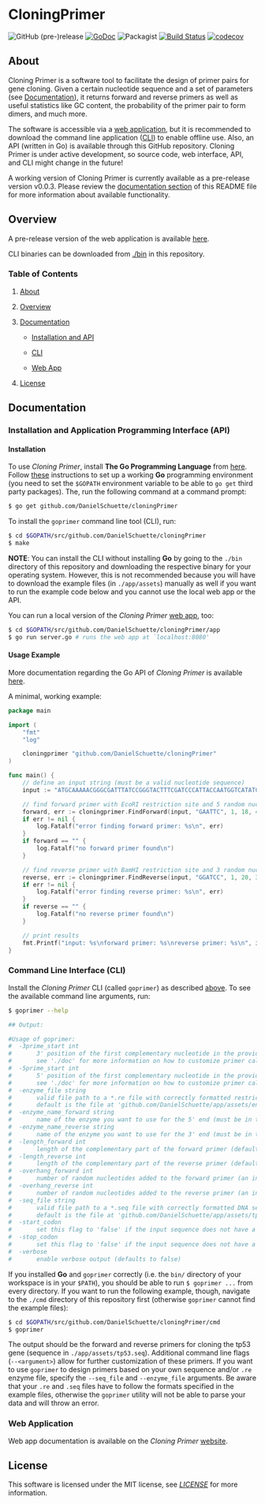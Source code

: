# CloningPrimer

![GitHub (pre-)release](https://img.shields.io/badge/release-v0.0.3-green.svg) [![GoDoc](https://godoc.org/github.com/DanielSchuette/cloningPrimer?status.svg)](https://godoc.org/github.com/DanielSchuette/cloningPrimer) ![Packagist](https://img.shields.io/packagist/l/doctrine/orm.svg) [![Build Status](https://travis-ci.org/DanielSchuette/cloningPrimer.svg?branch=master)](https://travis-ci.org/DanielSchuette/cloningPrimer) [![codecov](https://codecov.io/gh/DanielSchuette/cloningPrimer/branch/master/graph/badge.svg)](https://codecov.io/gh/DanielSchuette/cloningPrimer)

## <a name="about"></a> About

Cloning Primer is a software tool to facilitate the design of primer pairs for gene cloning. Given a certain nucleotide sequence and a set of parameters (see [Documentation](#documentation)), it returns forward and reverse primers as well as useful statistics like GC content, the probability of the primer pair to form dimers, and much more.

The software is accessible via a [web application](http://www.cloningprimer.com), but it is recommended to download the command line application ([CLI](./bin)) to enable offline use. Also, an API (written in Go) is available through this GitHub repository. Cloning Primer is under active development, so source code, web interface, API, and CLI might change in the future!

A working version of Cloning Primer is currently available as a pre-release version v0.0.3. Please review the [documentation section](#documentation) of this README file for more information about available functionality.





## <a name="overview"></a> Overview

A pre-release version of the web application is available [here](http://www.cloningprimer.com).

CLI binaries can be downloaded from [./bin](./bin) in this repository.


### Table of Contents

1. [About](#about)

2. [Overview](#overview)

3. [Documentation](#documentation)

    * [Installation and API](#api)

    * [CLI](#cli)

    * [Web App](#web_app)

4. [License](#license)




## <a name="documentation"></a> Documentation

### <a name="api"></a> Installation and Application Programming Interface (API)

#### Installation

To use *Cloning Primer*, install **The Go Programming Language** from [here](https://golang.org/). Follow [these](https://golang.org/doc/code.html) instructions to set up a working **Go** programming environment (you need to set the `$GOPATH` environment variable to be able to `go get` third party packages). The, run the following command at a command prompt:

```bash
$ go get github.com/DanielSchuette/cloningPrimer
```

To install the `goprimer` command line tool (CLI), run:

```bash
$ cd $GOPATH/src/github.com/DanielSchuette/cloningPrimer
$ make
```


**NOTE**: You can install the CLI without installing **Go** by going to the `./bin` directory of this repository and downloading the respective binary for your operating system. However, this is not recommended because you will have to download the example files (in `./app/assets`) manually as well if you want to run the example code below and you cannot use the local web app or the API.


You can run a local version of the *Cloning Primer* [web app](http://cloningprimer.com), too:

```bash
$ cd $GOPATH/src/github.com/DanielSchuette/cloningPrimer/app
$ go run server.go # runs the web app at `localhost:8080'
```

#### Usage Example

More documentation regarding the Go API of *Cloning Primer* is available [here](https://godoc.org/github.com/DanielSchuette/cloningPrimer).

A minimal, working example:

```go
package main

import (
	"fmt"
	"log"

	cloningprimer "github.com/DanielSchuette/cloningPrimer"
)

func main() {
	// define an input string (must be a valid nucleotide sequence)
	input := "ATGCAAAAACGGGCGATTTATCCGGGTACTTTCGATCCCATTACCAATGGTCATATCGATATCGTGACGCGCGCCACGCAGATGTTCGATCACGTTATTCTGGCGATTGCCGCCAGCCCCAGTAAAAAACCGATGTTTACCCTGGAAGAGCGTGTGGCACTGGCACAGCAGGCAACCGCGCATCTGGGGAACGTGGAAGTGGTCGGGTTTAGTGATTTAATGGCGAACTTCGCCCGTAATCAACACGCTACGGTGCTGATTCGTGGCCTGCGTGCGGTGGCAGATTTTGAATATGAAATGCAGCTGGCGCATATGAATCGCCACTTAATGCCGGAACTGGAAAGTGTGTTTCTGATGCCGTCGAAAGAGTGGTCGTTTATCTCTTCATCGTTGGTGAAAGAGGTGGCGCGCCATCAGGGCGATGTCACCCATTTCCTGCCGGAGAATGTCCATCAGGCGCTGATGGCGAAGTTAGCGTAG"

	// find forward primer with EcoRI restriction site and 5 random nucleotides as an overhang
	forward, err := cloningprimer.FindForward(input, "GAATTC", 1, 18, 4, false)
	if err != nil {
		log.Fatalf("error finding forward primer: %s\n", err)
	}
	if forward == "" {
		log.Fatalf("no forward primer found\n")
	}

	// find reverse primer with BamHI restriction site and 3 random nucleotides as an overhang
	reverse, err := cloningprimer.FindReverse(input, "GGATCC", 1, 20, 3, true)
	if err != nil {
		log.Fatalf("error finding reverse primer: %s\n", err)
	}
	if reverse == "" {
		log.Fatalf("no reverse primer found\n")
	}

	// print results
	fmt.Printf("input: %s\nforward primer: %s\nreverse primer: %s\n", input, forward, reverse)
}
```


### <a name="cli"></a> Command Line Interface (CLI)

Install the *Cloning Primer* CLI (called `goprimer`) as described [above](#api). To see the available command line arguments, run:

```bash
$ goprimer --help

## Output:

#Usage of goprimer:
#  -3prime_start int
#    	3' position of the first complementary nucleotide in the provided sequence that the reverse primer should bind to
#    	see './doc' for more information on how to customize primer calculations (default 1)
#  -5prime_start int
#    	5' position of the first complementary nucleotide in the provided sequence that the forward primer should bind to
#    	see './doc' for more information on how to customize primer calculations (default 1)
#  -enzyme_file string
#    	valid file path to a *.re file with correctly formatted restriction enzyme information
#    	default is the file at 'github.com/DanielSchuette/app/assets/enzymes.re' (default "../app/assets/enzymes.re")
#  -enzyme_name_forward string
#    	name of the enzyme you want to use for the 5' end (must be in the '--enzyme_file') (default "BamHI")
#  -enzyme_name_reverse string
#    	name of the enzyme you want to use for the 3' end (must be in the '--enzyme_file') (default "EcoRI")
#  -length_forward int
#    	length of the complementary part of the forward primer (default 18)
#  -length_reverse int
#    	length of the complementary part of the reverse primer (default 18)
#  -overhang_forward int
#    	number of random nucleotides added to the forward primer (an integer between 2 - 10) (default 4)
#  -overhang_reverse int
#    	number of random nucleotides added to the reverse primer (an integer between 2 - 10) (default 4)
#  -seq_file string
#    	valid file path to a *.seq file with correctly formatted DNA sequence information
#    	default is the file at 'github.com/DanielSchuette/app/assets/tp53.seq' (default "../app/assets/tp53.seq")
#  -start_codon
#    	set this flag to 'false' if the input sequence does not have a start codon (an ATG will be added automatically) (default true)
#  -stop_codon
#    	set this flag to 'false' if the input sequence does not have a stop cdon (then, a TAA will be added automatically) (default true)
#  -verbose
#    	enable verbose output (defaults to false)
```

If you installed **Go** and `goprimer` correctly (i.e. the `bin/` directory of your workspace is in your `$PATH`), you should be able to run `$ goprimer ...` from every directory. If you want to run the following example, though, navigate to the `./cmd` directory of this repository first (otherwise `goprimer` cannot find the example files):

```bash
$ cd $GOPATH/src/github.com/DanielSchuette/cloningPrimer/cmd
$ goprimer
```

The output should be the forward and reverse primers for cloning the tp53 gene (sequence in `./app/assets/tp53.seq`). Additional command line flags (`--<argument>`) allow for further customization of these primers. If you want to use `goprimer` to design primers based on your own sequence and/or `.re` enzyme file, specify the `--seq_file` and `--enzyme_file` arguments. Be aware that your `.re` and `.seq` files have to follow the formats specified in the example files, otherwise the `goprimer` utility will not be able to parse your data and will throw an error.



### <a name="web_app"></a> Web Application

Web app documentation is available on the *Cloning Primer* [website](http://www.cloningprimer.com/documentation).




## <a name="license"></a> License

This software is licensed under the MIT license, see *[LICENSE](./LICENSE.txt)* for more information.


